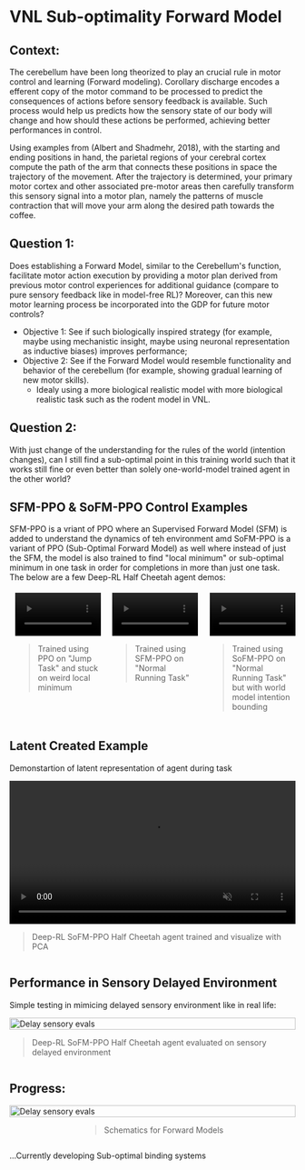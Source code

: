 # VNL Sub-optimality Forward Model

## Context:
The cerebellum have been long theorized to play an crucial rule in motor control and learning (Forward modeling). Corollary discharge encodes a efferent copy of the motor command to be processed to predict the consequences of actions before sensory feedback is available. Such process would help us predicts how the sensory state of our body will change and how should these actions be performed, achieving better performances in control.

Using examples from (Albert and Shadmehr, 2018), with the starting and ending positions in hand, the parietal regions of your cerebral cortex compute the path of the arm that connects these positions in space the trajectory of the movement. After the trajectory is determined, your primary motor cortex and other associated pre-motor areas then carefully transform this sensory signal into a motor plan, namely the patterns of muscle contraction that will move your arm along the desired path towards the coffee.

## Question 1:
Does establishing a Forward Model, similar to the Cerebellum's function, facilitate motor action execution by providing a motor plan derived from previous motor control experiences for additional guidance (compare to pure sensory feedback like in model-free RL)? Moreover, can this new motor learning process be incorporated into the GDP for future motor controls?

- Objective 1: See if such biologically inspired strategy (for example, maybe using mechanistic insight, maybe using neuronal representation as inductive biases) improves performance;
- Objective 2: See if the Forward Model would resemble functionality and behavior of the cerebellum (for example, showing gradual learning of new motor skills).
  - Idealy using a more biological realistic model with more biological realistic task such as the rodent model in VNL.

## Question 2:
With just change of the understanding for the rules of the world (intention changes), can I still find a sub-optimal point in this
training world such that it works still fine or even better than solely one-world-model trained agent in the other world?

## SFM-PPO & SoFM-PPO Control Examples
SFM-PPO is a vriant of PPO where an Supervised Forward Model (SFM) is added to understand the dynamics of teh environment amd SoFM-PPO is a variant of PPO (Sub-Optimal Forward Model) as well where instead of just the SFM, the model is also trained to find "local minimum" or sub-optimal minimum in one task in order for completions in more than just one task. The below are a few Deep-RL Half Cheetah agent demos:

<div style="width: 100%; padding: 5px; display: flex; justify-content: center; gap: 20px;">
          <div style="width: 30%; display: flex; flex-direction: column; align-items: center;">
            <video controls autoplay style="width: 100%; height: auto;" muted>
              <source src="../VNL-SoFM/demos/website/ppo_jump_weird.mp4" type="video/mp4">
              Your browser does not support the video tag.
            </video>
            <blockquote>Trained using PPO on "Jump Task" and stuck on weird local minimum</blockquote>
          </div>
          <div style="width: 30%; display: flex; flex-direction: column; align-items: center;">
            <video controls autoplay style="width: 100%; height: auto;" muted>
              <source src="../VNL-SoFM/demos/website/sfmppo_converge_712.mp4" type="video/mp4">
              Your browser does not support the video tag.
            </video>
            <blockquote>Trained using SFM-PPO on "Normal Running Task"</blockquote>
          </div>
        <div style="width: 30%; display: flex; flex-direction: column; align-items: center;">
            <video controls autoplay style="width: 100%; height: auto;" muted>
              <source src="../VNL-SoFM/demos/website/sofppo_demo1.mp4" type="video/mp4">
              Your browser does not support the video tag.
            </video>
            <blockquote>Trained using SoFM-PPO on "Normal Running Task" but with world model intention bounding</blockquote>
        </div>
</div>

## Latent Created Example
Demonstartion of latent representation of agent during task

<div style="width: 100%; display: flex; flex-direction: column; align-items: center;">
  <video controls autoplay style="width: 100%; height: auto;" muted>
    <source src="../VNL-SoFM/demos/website/latent_demo.mp4" type="video/mp4">
      Your browser does not support the video tag.
  </video>
  <blockquote>Deep-RL SoFM-PPO Half Cheetah agent trained and visualize with PCA</blockquote>
</div>

## Performance in Sensory Delayed Environment
Simple testing in mimicing delayed sensory environment like in real life:

<div style="width: 100%; display: flex; flex-direction: column; align-items: center;">
  <img src="../VNL-SoFM/demos/website/delay_sensory_eval.png" alt="Delay sensory evals" style="width: 100%; height: auto;">
  <blockquote>Deep-RL SoFM-PPO Half Cheetah agent evaluated on sensory delayed environment</blockquote>
</div>

## Progress:

<div style="width: 100%; display: flex; flex-direction: column; align-items: center;">
  <img src="../VNL-SoFM/demos/website/dynamics_model.png" alt="Delay sensory evals" style="width: 100%; height: auto;">
  <blockquote>Schematics for Forward Models</blockquote>
</div>

...Currently developing Sub-optimal binding systems